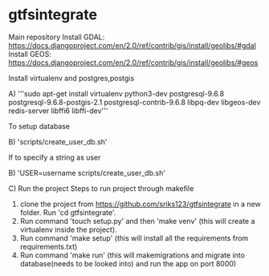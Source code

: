 # gtfsintegrate
Main repository
Install GDAL:  https://docs.djangoproject.com/en/2.0/ref/contrib/gis/install/geolibs/#gdal
Install GEOS: https://docs.djangoproject.com/en/2.0/ref/contrib/gis/install/geolibs/#geos

Install virtualenv and postgres,postgis

A)
'''sudo apt-get install virtualenv python3-dev postgresql-9.6.8 postgresql-9.6.8-postgis-2.1 postgresql-contrib-9.6.8 libpq-dev libgeos-dev redis-server libffi6 libffi-dev'''

To setup database 

B) 'scripts/create_user_db.sh'

If to specify a string as user 

B) 'USER=username scripts/create_user_db.sh'

C) Run the project
Steps to run project through makefile 
1. clone the project from https://github.com/sriks123/gtfsintegrate in a new folder.
   Run 'cd gtfsintegrate'.
2. Run command 'touch setup.py' and then 'make venv'  (this will create a virtualenv inside the project).
3. Run command 'make setup' (this will install all the requirements from requirements.txt) 
4. Run command  'make run' (this will makemigrations and migrate into database(needs to be looked into) and run the app on port 8000)
